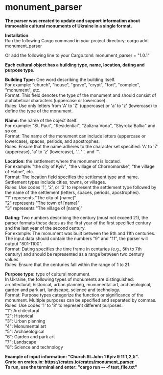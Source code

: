 # monument_parser

**The parser was created to update and support information about immovable cultural monuments of Ukraine in a single format.**  

**Installation**  
Run the following Cargo command in your project directory:
cargo add monument_parser

Or add the following line to your Cargo.toml:
monument_parser = "1.0.1" 

**Each cultural object has a building type, name, location, dating and purpose type.**    

**Building Type:** One word describing the building itself.   
For example: "church", "house", "grave", "crypt", "fort", "complex", "monument", etc.  
Format: This field denotes the type of the monument and should consist of alphabetical characters (uppercase or lowercase).  
Rules: Use only letters from 'A' to 'Z' (uppercase) or 'a' to 'z' (lowercase) to define the type of the monument.  

**Name:** the name of the object itself.  
For example: "St. Paul", "Residential", "Zalizna Voda", "Shyroka Balka" and so on.  
Format: The name of the monument can include letters (uppercase or lowercase), spaces, periods, and apostrophes.  
Rules: Ensure that the name adheres to the character set specified: 'A' to 'Z' (uppercase), 'a' to 'z' (lowercase), '.', ' ', and '''.  

**Location:** the settlement where the monument is located.  
For example: "the city of Kyiv", "the village of Chornomorske", "the village of Hatne", etc.  
Format: The location field specifies the settlement type and name. Settlement types include cities, towns, or villages.  
Rules: Use codes '1', '2', or '3' to represent the settlement type followed by the name of the settlement (letters, spaces, periods, apostrophes).  
"1" represents "The city of [name]"  
"2" represents "The town of [name]"  
"3" represents "The village of [name]"  

**Dating**: Two numbers describing the century (must not exceed 21), the parser formats these dates as the first year of the first specified century and the last year of the second century.  
For example: The monument was built between the 9th and 11th centuries. The input data should contain the numbers "9" and "11", the parser will output "801-1100".  
Format: Dating specifies the time frame in centuries (e.g., 5th to 7th century) and should be represented as a range between two century values.  
Rules: Ensure that the centuries fall within the range of 1 to 21.  
 
**Purpose type:** type of cultural monument.  
In Ukraine, the following types of monuments are distinguished: architectural, historical, urban planning, monumental art, archaeological, garden and park art, landscape, science and technology.  
Format: Purpose types categorize the function or significance of the monument. Multiple purposes can be specified and separated by commas.  
Rules: Use codes '1' to '8' to represent different purposes:  
"1": Architectural  
"2": Historical  
"3": Urban planning  
"4": Monumental art  
"5": Archaeological  
"6": Garden and park art  
"7": Landscape   
"8": Science and technology  
 
**Example of input information: "Church St.John 1 Kyiv 9 11 1,2,5".**   
**Crate on crates.io: https://crates.io/crates/monument_parser**   
**To run, use the terminal and enter: "cargo run -- -f test_file.txt"**   
